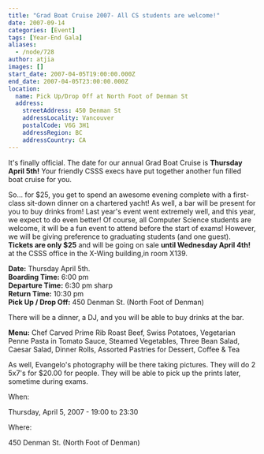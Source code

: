 ```yaml
---
title: "Grad Boat Cruise 2007- All CS students are welcome!"
date: 2007-09-14
categories: [Event]
tags: [Year-End Gala]
aliases:
  - /node/728
author: atjia
images: []
start_date: 2007-04-05T19:00:00.000Z
end_date: 2007-04-05T23:00:00.000Z
location:
  name: Pick Up/Drop Off at North Foot of Denman St
  address:
    streetAddress: 450 Denman St
    addressLocality: Vancouver
    postalCode: V6G 3H1
    addressRegion: BC
    addressCountry: CA
---
```


It's finally official. The date for our annual Grad Boat Cruise is **Thursday April 5th!**
Your friendly CSSS execs have put together another fun filled boat cruise for you.

So... for $25, you get to spend an awesome evening complete with a first-class
sit-down dinner on a chartered yacht! As well, a bar will be present for you to buy drinks from!
Last year's event went extremely well, and this year, we expect to do even better!
Of course, all Computer Science students are welcome, it will be a fun event to attend before
the start of exams! However, we will be giving preference to graduating students (and one guest).
**Tickets are only $25** and will be going on sale **until Wednesday April 4th!**
at the CSSS office in the X-Wing building,in room X139.

**Date:** Thursday April 5th. \
**Boarding Time:** 6:00 pm \
**Departure Time:** 6:30 pm sharp \
**Return Time:** 10:30 pm \
**Pick Up / Drop Off:** 450 Denman St. (North Foot of Denman)

There will be a dinner, a DJ, and you will be able to buy drinks at the bar.

**Menu:** Chef Carved Prime Rib Roast Beef, Swiss Potatoes, Vegetarian Penne Pasta in
Tomato Sauce, Steamed Vegetables, Three Bean Salad, Caesar Salad, Dinner Rolls,
Assorted Pastries for Dessert, Coffee & Tea

As well, Evangelo's photography will be there taking pictures. They will do
2 5x7's for $20.00 for people. They will be able to pick up the prints later,
sometime during exams.

When:

Thursday, April 5, 2007 - 19:00 to 23:30

Where:

450 Denman St. (North Foot of Denman)
